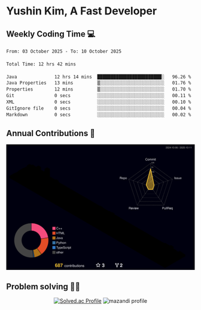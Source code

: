 # Yushin Kim, A Fast Developer

## Weekly Coding Time 💻

<!--START_SECTION:waka-->

```txt
From: 03 October 2025 - To: 10 October 2025

Total Time: 12 hrs 42 mins

Java              12 hrs 14 mins  ████████████████████████░   96.26 %
Java Properties   13 mins         ▒░░░░░░░░░░░░░░░░░░░░░░░░   01.76 %
Properties        12 mins         ▒░░░░░░░░░░░░░░░░░░░░░░░░   01.70 %
Git               0 secs          ░░░░░░░░░░░░░░░░░░░░░░░░░   00.11 %
XML               0 secs          ░░░░░░░░░░░░░░░░░░░░░░░░░   00.10 %
GitIgnore file    0 secs          ░░░░░░░░░░░░░░░░░░░░░░░░░   00.04 %
Markdown          0 secs          ░░░░░░░░░░░░░░░░░░░░░░░░░   00.02 %
```

<!--END_SECTION:waka-->

## Annual Contributions 🏃

![](./profile-3d-contrib/profile-night-rainbow.svg)

## Problem solving 👨‍💻

<div align="center">

[![Solved.ac Profile](http://mazassumnida.wtf/api/v2/generate_badge?boj=kys010306)](https://solved.ac/kys010306)
![mazandi profile](http://mazandi.herokuapp.com/api?handle=kys010306&theme=dark)

</div>
